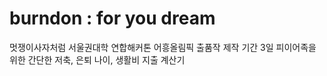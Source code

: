 # burndon : for you dream

멋쟁이사자처럼 서울권대학 연합해커톤 어흥올림픽 출품작
제작 기간 3일
피이어족을 위한 간단한 저축, 은퇴 나이, 생활비 지출 계산기
